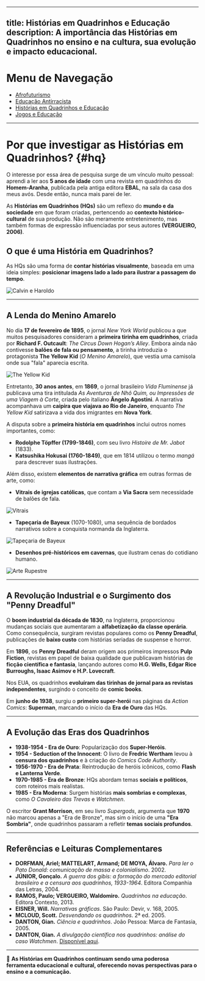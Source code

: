 
---
title: Histórias em Quadrinhos e Educação
description: A importância das Histórias em Quadrinhos no ensino e na cultura, sua evolução e impacto educacional.
---

# Menu de Navegação

- [Afrofuturismo](/pages/pesquisa/pesquisa_afro.html)
- [Educação Antirracista](/pages/pesquisa/pesquisa_edu.html)
- [Histórias em Quadrinhos e Educação](/pages/pesquisa/pesquisa_hq.html)
- [Jogos e Educação](/pages/pesquisa/pesquisa_jogos.html)

---

# Por que investigar as Histórias em Quadrinhos? {#hq}

O interesse por essa área de pesquisa surge de um vínculo muito pessoal: aprendi a ler aos **5 anos de idade** com uma revista em quadrinhos do **Homem-Aranha**, publicada pela antiga editora **EBAL**, na sala da casa dos meus avós. Desde então, nunca mais parei de ler.

As **Histórias em Quadrinhos (HQs)** são um reflexo do **mundo e da sociedade** em que foram criadas, pertencendo ao **contexto histórico-cultural** de sua produção. Não são meramente entretenimento, mas também formas de expressão influenciadas por seus autores **(VERGUEIRO, 2006)**.

## O que é uma História em Quadrinhos?

As HQs são uma forma de **contar histórias visualmente**, baseada em uma ideia simples: **posicionar imagens lado a lado para ilustrar a passagem do tempo**.

![Calvin e Haroldo](https://itxesco.github.io/assets/figuras/hq/calvin.jpg)

---

## A Lenda do Menino Amarelo

No dia **17 de fevereiro de 1895**, o jornal *New York World* publicou a que muitos pesquisadores consideram a **primeira tirinha em quadrinhos**, criada por **Richard F. Outcault**: *The Circus Down Hogan’s Alley*. Embora ainda não contivesse **balões de fala ou pensamento**, a tirinha introduzia o protagonista **The Yellow Kid** (*O Menino Amarelo*), que vestia uma camisola onde sua "fala" aparecia escrita.

![The Yellow Kid](https://itxesco.github.io/assets/figuras/hq/yellow_kid.jpg)

Entretanto, **30 anos antes**, em **1869**, o jornal brasileiro *Vida Fluminense* já publicava uma tira intitulada *As Aventuras de Nhô Quim, ou Impressões de uma Viagem à Corte*, criada pelo italiano **Ângelo Agostini**. A narrativa acompanhava um **caipira que viajava ao Rio de Janeiro**, enquanto *The Yellow Kid* satirizava a vida dos imigrantes em **Nova York**.

A disputa sobre a **primeira história em quadrinhos** inclui outros nomes importantes, como:
- **Rodolphe Töpffer (1799-1846)**, com seu livro *Histoire de Mr. Jabot* (1833).
- **Katsushika Hokusai (1760-1849)**, que em 1814 utilizou o termo *mangá* para descrever suas ilustrações.

Além disso, existem **elementos de narrativa gráfica** em outras formas de arte, como:
- **Vitrais de igrejas católicas**, que contam a **Via Sacra** sem necessidade de balões de fala.

![Vitrais](https://itxesco.github.io/assets/figuras/hq/vitrais.jpg)

- **Tapeçaria de Bayeux** (1070-1080), uma sequência de bordados narrativos sobre a conquista normanda da Inglaterra.

![Tapeçaria de Bayeux](https://itxesco.github.io/assets/figuras/hq/tapecaria.jpg)

- **Desenhos pré-históricos em cavernas**, que ilustram cenas do cotidiano humano.

![Arte Rupestre](https://itxesco.github.io/assets/figuras/hq/caverna.jpg)

---

## A Revolução Industrial e o Surgimento dos "Penny Dreadful"

O **boom industrial da década de 1830**, na Inglaterra, proporcionou mudanças sociais que aumentaram a **alfabetização da classe operária**. Como consequência, surgiram revistas populares como os **Penny Dreadful**, publicações de **baixo custo** com histórias seriadas de suspense e horror.

Em **1896**, os **Penny Dreadful** deram origem aos primeiros impressos **Pulp Fiction**, revistas em papel de baixa qualidade que publicavam histórias de **ficção científica e fantasia**, lançando autores como **H.G. Wells, Edgar Rice Burroughs, Isaac Asimov e H.P. Lovecraft**.

Nos EUA, os quadrinhos **evoluíram das tirinhas de jornal para as revistas independentes**, surgindo o conceito de **comic books**.

Em **junho de 1938**, surgiu o **primeiro super-herói** nas páginas da *Action Comics*: **Superman**, marcando o início da **Era de Ouro** das HQs.

---

## A Evolução das Eras dos Quadrinhos

- **1938-1954 - Era de Ouro**: Popularização dos **Super-Heróis**.
- **1954 - Seduction of the Innocent**: O livro de **Fredric Wertham** levou à **censura dos quadrinhos** e à criação do *Comics Code Authority*.
- **1956-1970 - Era de Prata**: Reintrodução de heróis icônicos, como **Flash e Lanterna Verde**.
- **1970-1985 - Era de Bronze**: HQs abordam temas **sociais e políticos**, com roteiros mais realistas.
- **1985 - Era Moderna**: Surgem histórias **mais sombrias e complexas**, como *O Cavaleiro das Trevas* e *Watchmen*.

O escritor **Grant Morrison**, em seu livro *Supergods*, argumenta que **1970** não marcou apenas a "Era de Bronze", mas sim o início de uma **"Era Sombria"**, onde quadrinhos passaram a refletir **temas sociais profundos**.

---

## Referências e Leituras Complementares

- **DORFMAN, Ariel; MATTELART, Armand; DE MOYA, Álvaro.** *Para ler o Pato Donald: comunicação de massa e colonialismo*. 2002.
- **JÚNIOR, Gonçalo.** *A guerra dos gibis: a formação do mercado editorial brasileiro e a censura aos quadrinhos, 1933-1964*. Editora Companhia das Letras, 2004.
- **RAMOS, Paulo; VERGUEIRO, Waldomiro.** *Quadrinhos na educação*. Editora Contexto, 2013.
- **EISNER, Will.** *Narrativas gráficas*. São Paulo: Devir, v. 168, 2005.
- **MCLOUD, Scott.** *Desvendando os quadrinhos*. 2ª ed. 2005.
- **DANTON, Gian.** *Ciência e quadrinhos*. João Pessoa: Marca de Fantasia, 2005.
- **DANTON, Gian.** *A divulgação científica nos quadrinhos: análise do caso Watchmen*. [Disponível aqui](http://watchmencaos.blogspot.com/2014/).

---

📖 **As Histórias em Quadrinhos continuam sendo uma poderosa ferramenta educacional e cultural, oferecendo novas perspectivas para o ensino e a comunicação.**
